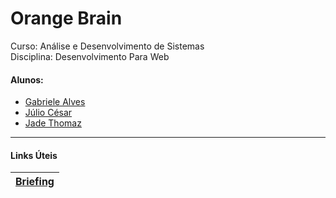 # Orange Brain 
Curso: Análise e Desenvolvimento de Sistemas <br>
Disciplina: Desenvolvimento Para Web <br>
#### Alunos: 
- [Gabriele Alves](https://github.com/gabrielebonfim)
- [Júlio César](https://github.com/juliorodrigues1)
- [Jade Thomaz](https://github.com/JadeThom)


****
#### Links Úteis

| [Briefing](https://github.com/gabrielebonfim/orange-brain/blob/main/briefing/briefing.png) |
|----------------------------------------------------------------------------------------|
